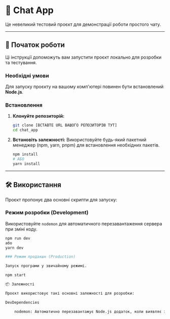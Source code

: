 # 💬 Chat App

Це невеликий тестовий проєкт для демонстрації роботи простого чату.

---

## 🚀 Початок роботи

Ці інструкції допоможуть вам запустити проєкт локально для розробки та тестування.

### Необхідні умови

Для запуску проєкту на вашому комп'ютері повинен бути встановлений **Node.js**.

### Встановлення

1.  **Клонуйте репозиторій:**
    ```bash
    git clone [ВСТАВТЕ URL ВАШОГО РЕПОЗИТОРІЮ ТУТ]
    cd chat_app
    ```

2.  **Встановіть залежності:**
    Використовуйте будь-який пакетний менеджер (npm, yarn, pnpm) для встановлення необхідних пакетів.
    ```bash
    npm install
    # АБО
    yarn install
    ```

---

## 🛠️ Використання

Проєкт пропонує два основні скрипти для запуску:

### Режим розробки (Development)

Використовуйте `nodemon` для автоматичного перезавантаження сервера при зміні коду.

```bash
npm run dev
або
yarn dev

### Режим продакшн (Production)

Запуск програми у звичайному режимі.

npm start

📦 Залежності

Проєкт використовує такі основні залежності для розробки:

DevDependencies

    nodemon: Автоматично перезавантажує Node.js додаток, коли виявляє зміни у файлах (для зручної розробки).
